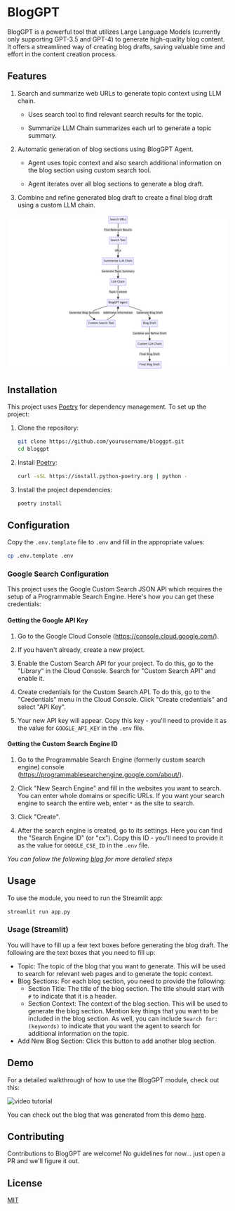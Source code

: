 # BlogGPT

BlogGPT is a powerful tool that utilizes Large Language Models (currently only supporting GPT-3.5 and GPT-4) to generate high-quality blog content. It offers a streamlined way of creating blog drafts, saving valuable time and effort in the content creation process.

## Features
1. Search and summarize web URLs to generate topic context using LLM chain.
    - Uses search tool to find relevant search results for the topic.
    
    - Summarize LLM Chain summarizes each url to generate a topic summary.

2. Automatic generation of blog sections using BlogGPT Agent.
    - Agent uses topic context and also search additional information on the blog section using custom search tool.

    - Agent iterates over all blog sections to generate a blog draft.

3. Combine and refine generated blog draft to create a final blog draft using a custom LLM chain.

![bloggpt_flowchart](assets/bloggpt_flowchart.png)


## Installation

This project uses [Poetry](https://python-poetry.org/) for dependency management. To set up the project:

1. Clone the repository:

    ```bash
    git clone https://github.com/yourusername/bloggpt.git
    cd bloggpt
    ```

2. Install [Poetry](https://python-poetry.org/docs/#installation):

    ```bash
    curl -sSL https://install.python-poetry.org | python -
    ```

3. Install the project dependencies:

    ```bash
    poetry install
    ```

## Configuration

Copy the `.env.template` file to `.env` and fill in the appropriate values:

```bash
cp .env.template .env
```

### Google Search Configuration

This project uses the Google Custom Search JSON API which requires the setup of a Programmable Search Engine. Here's how you can get these credentials:

#### Getting the Google API Key

1. Go to the Google Cloud Console (https://console.cloud.google.com/).

2. If you haven't already, create a new project.

3. Enable the Custom Search API for your project. To do this, go to the "Library" in the Cloud Console. Search for "Custom Search API" and enable it.

4. Create credentials for the Custom Search API. To do this, go to the "Credentials" menu in the Cloud Console. Click "Create credentials" and select "API Key".

5. Your new API key will appear. Copy this key - you'll need to provide it as the value for `GOOGLE_API_KEY` in the `.env` file.

#### Getting the Custom Search Engine ID

1. Go to the Programmable Search Engine (formerly custom search engine) console (https://programmablesearchengine.google.com/about/).

2. Click "New Search Engine" and fill in the websites you want to search. You can enter whole domains or specific URLs. If you want your search engine to search the entire web, enter `*` as the site to search.

3. Click "Create".

4. After the search engine is created, go to its settings. Here you can find the "Search Engine ID" (or "cx"). Copy this ID - you'll need to provide it as the value for `GOOGLE_CSE_ID` in the `.env` file.

*You can follow the following [blog](https://blog.expertrec.com/google-custom-search-json-api-simplified/) for more detailed steps*

## Usage
To use the module, you need to run the Streamlit app:
```bash
streamlit run app.py
```

### Usage (Streamlit)
You will have to fill up a few text boxes before generating the blog draft. The following are the text boxes that you need to fill up:

- Topic: The topic of the blog that you want to generate. This will be used to search for relevant web pages and to generate the topic context.
- Blog Sections: For each blog section, you need to provide the following:
    - Section Title: The title of the blog section. The title should start with `#` to indicate that it is a header.
    - Section Context: The context of the blog section. This will be used to generate the blog section. Mention key things that you want to be included in the blog section. As well, you can include `Search for: (keywords)` to indicate that you want the agent to search for additional information on the topic.
- Add New Blog Section: Click this button to add another blog section.

## Demo

For a detailed walkthrough of how to use the BlogGPT module, check out this:

![video tutorial](/assets/bloggpt_run_110723_final.gif)

You can check out the blog that was generated from this demo [here](https://medium.com/@minh.hoque/exploring-the-falcon-llm-the-new-king-of-the-jungle-5c6a15b91159).

## Contributing

Contributions to BlogGPT are welcome! No guidelines for now... just open a PR and we'll figure it out.

## License

[MIT](LICENSE)